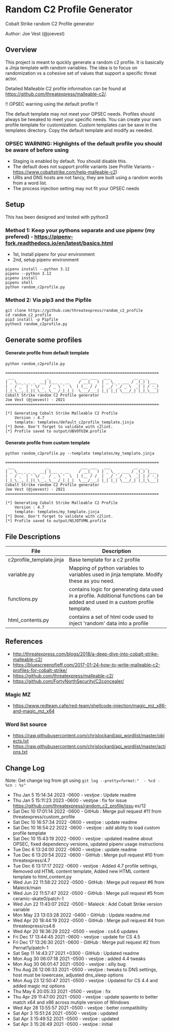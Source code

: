 # Random C2 Profile Generator

Cobalt Strike random C2 Profile generator

Author: Joe Vest (@joevest)

## Overview

This project is meant to quickly generate a random c2 profile. It is basically a Jinja template with random variables. The idea is to focus on randomization vs a cohesive set of values that support a specific threat actor.

Detailed Malleable C2 profile information can be found at https://github.com/threatexpress/malleable-c2/. 

!! OPSEC warning using the default profile !!

The default template may not meet your OPSEC needs. Profiles should always be tweaked to meet your specific needs. You can create your own profile template for customization. Custom templates can be save in the templates directory. Copy the default template and modify as needed.

### OPSEC WARNING: Highlights of the default profile you should be aware of before using

- Staging is enabled by default. You should disable this.
- The default does not support profile variants (see Profile Variants - https://www.cobaltstrike.com/help-malleable-c2)
- URIs and DNS hosts are not fancy, they are built using a random words from a word list.
- The process injection setting may not fit your OPSEC needs

## Setup

This has been designed and tested with python3

### Method 1: Keep your pythons separate and use pipenv (my prefered) - https://pipenv-fork.readthedocs.io/en/latest/basics.html

- 1st, Install pipenv for your environment
- 2nd, setup pipenv environment

```
pipenv install --python 3.12
pipenv --python 3.12
pipenv install
pipenv shell
python random_c2profile.py
```

### Method 2: Via pip3 and the Pipfile

```
git clone https://github.com/threatexpress/random_c2_profile
cd random_c2_profile
pip3 install -p Pipfile
python3 random_c2profile.py
```

## Generate some profiles

#### Generate profile from default template

```
python random_c2profile.py

===================================================================
 ___              _              ___ ___   ___          __ _ _     
| _ \__ _ _ _  __| |___ _ __    / __|_  ) | _ \_ _ ___ / _(_) |___ 
|   / _` | ' \/ _` / _ \ '  \  | (__ / /  |  _/ '_/ _ \  _| | / -_)
|_|_\__,_|_||_\__,_\___/_|_|_|  \___/___| |_| |_| \___/_| |_|_\___|
Cobalt Strike random C2 Profile generator
Joe Vest (@joevest) - 2021
===================================================================

[*] Generating Cobalt Strike Malleable C2 Profile
    Version : 4.7
    template: templates/default_c2profile_template.jinja
[*] Done. Don't forget to validate with c2lint. 
[*] Profile saved to output/UBVOTUIW.profile
```

#### Generate profile from custom template

```
python random_c2profile.py --template templates/my_template.jinja

===================================================================
 ___              _              ___ ___   ___          __ _ _     
| _ \__ _ _ _  __| |___ _ __    / __|_  ) | _ \_ _ ___ / _(_) |___ 
|   / _` | ' \/ _` / _ \ '  \  | (__ / /  |  _/ '_/ _ \  _| | / -_)
|_|_\__,_|_||_\__,_\___/_|_|_|  \___/___| |_| |_| \___/_| |_|_\___|
Cobalt Strike random C2 Profile generator
Joe Vest (@joevest) - 2021
===================================================================

[*] Generating Cobalt Strike Malleable C2 Profile
    Version : 4.7
    template: templates/my_template.jinja
[*] Done. Don't forget to validate with c2lint. 
[*] Profile saved to output/NSJOTVMN.profile
```

## File Descriptions

File                     | Description
-------------------------|------------
c2profile_template.jinja | Base template for a c2 profile
variable.py              | Mapping of python variables to variables used in jinja template. Modify these as you need. 
functions.py             | contains logic for generating data used in a profile. Additional functions can be added and used in a custom profile template.
html_contents.py         | contains a set of html code used to inject 'random' data into a profile

## References

- http://threatexpress.com/blogs/2018/a-deep-dive-into-cobalt-strike-malleable-c2/
- https://bluescreenofjeff.com/2017-01-24-how-to-write-malleable-c2-profiles-for-cobalt-strike/
- https://github.com/threatexpress/malleable-c2/
- https://github.com/FortyNorthSecurity/C2concealer/

### Magic MZ

- https://www.redteam.cafe/red-team/shellcode-injection/magic_mz_x86-and-magic_mz_x64

### Word list source

- https://raw.githubusercontent.com/chrislockard/api_wordlist/master/objects.txt
- https://raw.githubusercontent.com/chrislockard/api_wordlist/master/actions.txt

## Change Log

Note: Get change log from git using `git log --pretty=format:"  - %cd - %cn : %s"`

- Thu Jan 5 15:14:34 2023 -0600 - vestjoe : Update readme
- Thu Jan 5 15:11:23 2023 -0600 - vestjoe : fix for issue https://github.com/threatexpress/random_c2_profile/issu
es/12
- Sat Dec 10 17:01:14 2022 -0600 - GitHub : Merge pull request #11 from threatexpress/custom_profile
- Sat Dec 10 16:57:34 2022 -0600 - vestjoe : update readme
- Sat Dec 10 16:54:22 2022 -0600 - vestjoe : add ability to load custom profile template
- Sat Dec 10 15:43:19 2022 -0600 - vestjoe : updated readme about OPSEC, fixed dependency versions, updated pipenv 
usage instructions
- Tue Dec 6 13:24:00 2022 -0600 - vestjoe : update readme
- Tue Dec 6 13:20:54 2022 -0600 - GitHub : Merge pull request #10 from threatexpress/4.7
- Tue Dec 6 13:17:17 2022 -0600 - vestjoe : Added 4.7 profile settings, Removed old HTML content template, Added new HTML content template to html_content.py
- Wed Jun 22 11:58:22 2022 -0500 - GitHub : Merge pull request #6 from Maleick/main
- Wed Jun 22 11:57:47 2022 -0500 - GitHub : Merge pull request #5 from ceramic-skate0/patch-1
- Wed Jun 22 11:43:07 2022 -0500 - Maleick : Add Cobalt Strike version variable
- Mon May 23 13:03:28 2022 -0400 - GitHub : Update readme.md
- Wed Apr 20 18:44:19 2022 -0500 - GitHub : Merge pull request #4 from threatexpress/cs4.6
- Wed Apr 20 18:36:29 2022 -0500 - vestjoe : cs4.6 updates
- Fri Dec 17 13:44:45 2021 -0600 - vestjoe : update for CS 4.5
- Fri Dec 17 13:26:30 2021 -0600 - GitHub : Merge pull request #2 from Pernat1y/patch-1
- Sat Sep 11 14:43:27 2021 +0300 - GitHub : Updated readme
- Mon Aug 30 06:07:18 2021 -0500 - vestjoe : added 4.4 tweaks
- Mon Aug 30 06:01:47 2021 -0500 - vestjoe : silly bug
- Thu Aug 26 12:06:33 2021 -0500 - vestjoe : tweaks to DNS settings, host must be lowercase, adjusted dns_sleep options
- Mon Aug 23 12:50:47 2021 -0500 - vestjoe : Updated for CS 4.4 and added magic mz options
- Thu May 6 20:05:33 2021 -0500 - vestjoe : fix
- Thu Apr 29 11:47:00 2021 -0500 - vestjoe : update spawnto to better match x64 and x86 across mutiple version of Windows
- Wed Apr 28 13:55:57 2021 -0500 - vestjoe : better compatibility
- Sat Apr 3 15:51:24 2021 -0500 - vestjoe : updated
- Sat Apr 3 15:49:52 2021 -0500 - vestjoe : updated
- Sat Apr 3 15:26:49 2021 -0500 - vestjoe : initial
